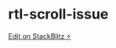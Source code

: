 # rtl-scroll-issue

[Edit on StackBlitz ⚡️](https://stackblitz.com/edit/angular-cdk-horizontal-virtual-scroll-vkejcf)
